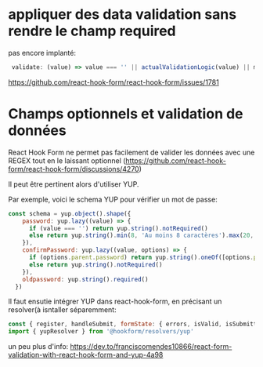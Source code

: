# appliquer des data validation sans rendre le champ required

pas encore implanté: 

```javascript
 validate: (value) => value === '' || actualValidationLogic(value) || message
 ```
 
 https://github.com/react-hook-form/react-hook-form/issues/1781

# Champs optionnels et validation de données

React Hook Form ne permet pas facilement de valider les données avec une REGEX tout en le laissant optionnel (https://github.com/react-hook-form/react-hook-form/discussions/4270) 

Il peut être pertinent alors d'utiliser YUP.

Par exemple, voici le schema YUP pour vérifier un mot de passe: 

```javascript
const schema = yup.object().shape({
    password: yup.lazy((value) => {
      if (value === '') return yup.string().notRequired()
      else return yup.string().min(8, 'Au moins 8 caractères').max(20, 'Pas plus de 20 caractères').matches(/(?=.*[!?@#$%^&-+=()])/, 'Veuillez inclure au moins un caractère spécial(!?@#$%&*()-+=^)')
    }),
    confirmPassword: yup.lazy((value, options) => {
      if (options.parent.password) return yup.string().oneOf([options.parent.password], 'ne correspond pas')
      else return yup.string().notRequired()
    }),
    oldpassword: yup.string().required()
  })
 ```
Il faut ensutie intégrer YUP dans react-hook-form, en précisant un resolver(à isntaller séparemment:

```javascript
const { register, handleSubmit, formState: { errors, isValid, isSubmitted } } = useForm({ mode: 'onChange', resolver: yupResolver(schema) })
import { yupResolver } from '@hookform/resolvers/yup'
```

un peu plus d'info: https://dev.to/franciscomendes10866/react-form-validation-with-react-hook-form-and-yup-4a98
